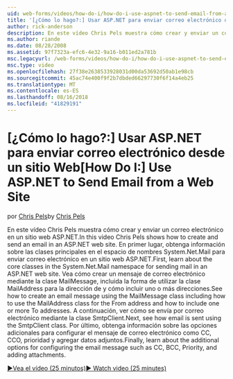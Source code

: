 ```yaml
---
uid: web-forms/videos/how-do-i/how-do-i-use-aspnet-to-send-email-from-a-web-site
title: '[¿Cómo lo hago?:] Usar ASP.NET para enviar correo electrónico desde un sitio Web | Microsoft Docs'
author: rick-anderson
description: En este vídeo Chris Pels muestra cómo crear y enviar un correo electrónico en un sitio web ASP.NET. En primer lugar, obtenga información sobre las clases principales de la f de espacio de nombres System.Net.Mail...
ms.author: riande
ms.date: 08/28/2008
ms.assetid: 97f7323a-efc6-4e32-9a16-b011ed2a781b
msc.legacyurl: /web-forms/videos/how-do-i/how-do-i-use-aspnet-to-send-email-from-a-web-site
msc.type: video
ms.openlocfilehash: 27f38e2638533928031d00da53692d50ab1e98cb
ms.sourcegitcommit: 45ac74e400f9f2b7dbded66297730f6f14a4eb25
ms.translationtype: MT
ms.contentlocale: es-ES
ms.lasthandoff: 08/16/2018
ms.locfileid: "41829191"
---
```

<a name="how-do-i-use-aspnet-to-send-email-from-a-web-site"></a><span data-ttu-id="86fb7-104">[¿Cómo lo hago?:] Usar ASP.NET para enviar correo electrónico desde un sitio Web</span><span class="sxs-lookup"><span data-stu-id="86fb7-104">[How Do I:] Use ASP.NET to Send Email from a Web Site</span></span>
====================
<span data-ttu-id="86fb7-105">por [Chris Pels](https://twitter.com/chrispels)</span><span class="sxs-lookup"><span data-stu-id="86fb7-105">by [Chris Pels](https://twitter.com/chrispels)</span></span>

<span data-ttu-id="86fb7-106">En este vídeo Chris Pels muestra cómo crear y enviar un correo electrónico en un sitio web ASP.NET.</span><span class="sxs-lookup"><span data-stu-id="86fb7-106">In this video Chris Pels shows how to create and send an email in an ASP.NET web site.</span></span> <span data-ttu-id="86fb7-107">En primer lugar, obtenga información sobre las clases principales en el espacio de nombres System.Net.Mail para enviar correo electrónico en un sitio web ASP.NET.</span><span class="sxs-lookup"><span data-stu-id="86fb7-107">First, learn about the core classes in the System.Net.Mail namespace for sending mail in an ASP.NET web site.</span></span> <span data-ttu-id="86fb7-108">Vea cómo crear un mensaje de correo electrónico mediante la clase MailMessage, incluida la forma de utilizar la clase MailAddress para la dirección de y cómo incluir uno o más direcciones.</span><span class="sxs-lookup"><span data-stu-id="86fb7-108">See how to create an email message using the MailMessage class including how to use the MailAddress class for the From address and how to include one or more To addresses.</span></span> <span data-ttu-id="86fb7-109">A continuación, ver cómo se envía por correo electrónico mediante la clase SmtpClient.</span><span class="sxs-lookup"><span data-stu-id="86fb7-109">Next, see how email is sent using the SmtpClient class.</span></span> <span data-ttu-id="86fb7-110">Por último, obtenga información sobre las opciones adicionales para configurar el mensaje de correo electrónico como CC, CCO, prioridad y agregar datos adjuntos.</span><span class="sxs-lookup"><span data-stu-id="86fb7-110">Finally, learn about the additional options for configuring the email message such as CC, BCC, Priority, and adding attachments.</span></span>

[<span data-ttu-id="86fb7-111">&#9654;Vea el vídeo (25 minutos)</span><span class="sxs-lookup"><span data-stu-id="86fb7-111">&#9654; Watch video (25 minutes)</span></span>](https://channel9.msdn.com/Blogs/ASP-NET-Site-Videos/how-do-i-use-aspnet-to-send-email-from-a-web-site)
